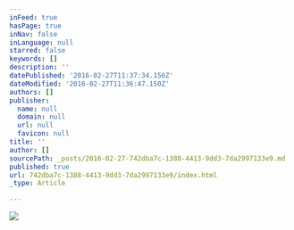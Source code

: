 ```yaml
---
inFeed: true
hasPage: true
inNav: false
inLanguage: null
starred: false
keywords: []
description: ''
datePublished: '2016-02-27T11:37:34.156Z'
dateModified: '2016-02-27T11:36:47.150Z'
authors: []
publisher:
  name: null
  domain: null
  url: null
  favicon: null
title: ''
author: []
sourcePath: _posts/2016-02-27-742dba7c-1388-4413-9dd3-7da2997133e9.md
published: true
url: 742dba7c-1388-4413-9dd3-7da2997133e9/index.html
_type: Article

---
```

![](https://the-grid-user-content.s3-us-west-2.amazonaws.com/0b7d4019-2c27-4a15-8c05-23d24b95680a.JPG)